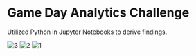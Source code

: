 # Game Day Analytics Challenge

Utilized Python in Jupyter Notebooks to derive findings.

![3](https://github.com/user-attachments/assets/399e8dfe-61b0-45ee-89d5-834f5325aa0c)
![2](https://github.com/user-attachments/assets/30dad754-8217-47e4-9fc7-3fab6df82b09)
![1](https://github.com/user-attachments/assets/5d2a562d-23aa-4fe9-be5f-faedc81ef969)
